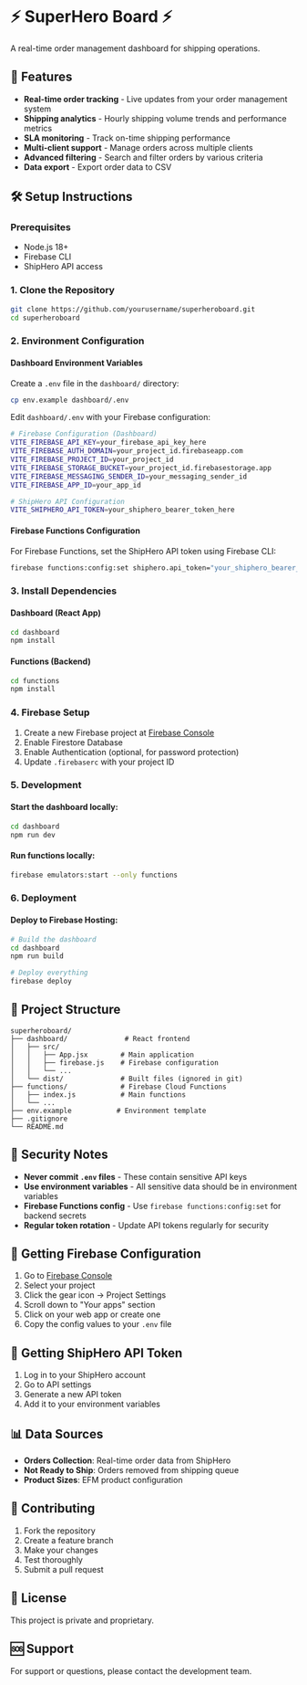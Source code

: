 # ⚡ SuperHero Board ⚡

A real-time order management dashboard for shipping operations.

## 🚀 Features

- **Real-time order tracking** - Live updates from your order management system
- **Shipping analytics** - Hourly shipping volume trends and performance metrics
- **SLA monitoring** - Track on-time shipping performance
- **Multi-client support** - Manage orders across multiple clients
- **Advanced filtering** - Search and filter orders by various criteria
- **Data export** - Export order data to CSV

## 🛠️ Setup Instructions

### Prerequisites

- Node.js 18+
- Firebase CLI
- ShipHero API access

### 1. Clone the Repository

```bash
git clone https://github.com/yourusername/superheroboard.git
cd superheroboard
```

### 2. Environment Configuration

#### Dashboard Environment Variables

Create a `.env` file in the `dashboard/` directory:

```bash
cp env.example dashboard/.env
```

Edit `dashboard/.env` with your Firebase configuration:

```bash
# Firebase Configuration (Dashboard)
VITE_FIREBASE_API_KEY=your_firebase_api_key_here
VITE_FIREBASE_AUTH_DOMAIN=your_project_id.firebaseapp.com
VITE_FIREBASE_PROJECT_ID=your_project_id
VITE_FIREBASE_STORAGE_BUCKET=your_project_id.firebasestorage.app
VITE_FIREBASE_MESSAGING_SENDER_ID=your_messaging_sender_id
VITE_FIREBASE_APP_ID=your_app_id

# ShipHero API Configuration
VITE_SHIPHERO_API_TOKEN=your_shiphero_bearer_token_here
```

#### Firebase Functions Configuration

For Firebase Functions, set the ShipHero API token using Firebase CLI:

```bash
firebase functions:config:set shiphero.api_token="your_shiphero_bearer_token_here"
```

### 3. Install Dependencies

#### Dashboard (React App)
```bash
cd dashboard
npm install
```

#### Functions (Backend)
```bash
cd functions
npm install
```

### 4. Firebase Setup

1. Create a new Firebase project at [Firebase Console](https://console.firebase.google.com)
2. Enable Firestore Database
3. Enable Authentication (optional, for password protection)
4. Update `.firebaserc` with your project ID

### 5. Development

#### Start the dashboard locally:
```bash
cd dashboard
npm run dev
```

#### Run functions locally:
```bash
firebase emulators:start --only functions
```

### 6. Deployment

#### Deploy to Firebase Hosting:
```bash
# Build the dashboard
cd dashboard
npm run build

# Deploy everything
firebase deploy
```

## 📁 Project Structure

```
superheroboard/
├── dashboard/              # React frontend
│   ├── src/
│   │   ├── App.jsx        # Main application
│   │   ├── firebase.js    # Firebase configuration
│   │   └── ...
│   └── dist/              # Built files (ignored in git)
├── functions/             # Firebase Cloud Functions
│   ├── index.js           # Main functions
│   └── ...
├── env.example           # Environment template
├── .gitignore
└── README.md
```

## 🔐 Security Notes

- **Never commit `.env` files** - These contain sensitive API keys
- **Use environment variables** - All sensitive data should be in environment variables
- **Firebase Functions config** - Use `firebase functions:config:set` for backend secrets
- **Regular token rotation** - Update API tokens regularly for security

## 🧪 Getting Firebase Configuration

1. Go to [Firebase Console](https://console.firebase.google.com)
2. Select your project
3. Click the gear icon → Project Settings
4. Scroll down to "Your apps" section
5. Click on your web app or create one
6. Copy the config values to your `.env` file

## 🔑 Getting ShipHero API Token

1. Log in to your ShipHero account
2. Go to API settings
3. Generate a new API token
4. Add it to your environment variables

## 📊 Data Sources

- **Orders Collection**: Real-time order data from ShipHero
- **Not Ready to Ship**: Orders removed from shipping queue
- **Product Sizes**: EFM product configuration

## 🤝 Contributing

1. Fork the repository
2. Create a feature branch
3. Make your changes
4. Test thoroughly
5. Submit a pull request

## 📝 License

This project is private and proprietary.

## 🆘 Support

For support or questions, please contact the development team. 